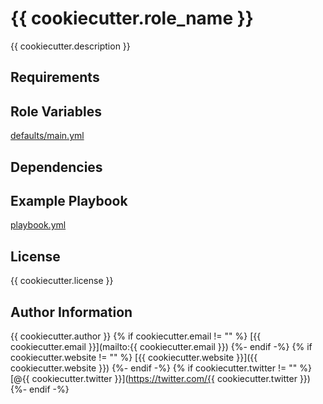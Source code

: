 # {{ cookiecutter.role_name }}

{{ cookiecutter.description }}

## Requirements

## Role Variables

[defaults/main.yml](defaults/main.yml)

## Dependencies

## Example Playbook

[playbook.yml](playbook.yml)

## License

{{ cookiecutter.license }}

## Author Information

{{ cookiecutter.author }}
{% if cookiecutter.email != "" %}
[{{ cookiecutter.email }}](mailto:{{ cookiecutter.email }})
{%- endif -%}
{% if cookiecutter.website != "" %}
[{{ cookiecutter.website }}]({{ cookiecutter.website }})
{%- endif -%}
{% if cookiecutter.twitter != "" %}
[@{{ cookiecutter.twitter }}](https://twitter.com/{{ cookiecutter.twitter }})
{%- endif -%}
